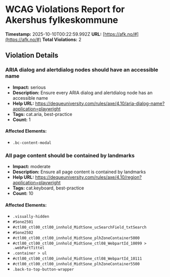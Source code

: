 # WCAG Violations Report for Akershus fylkeskommune

**Timestamp:** 2025-10-10T00:22:59.992Z
**URL:** [https://afk.no/#](https://afk.no/#)
**Total Violations:** 2

## Violation Details

### ARIA dialog and alertdialog nodes should have an accessible name

- **Impact:** serious
- **Description:** Ensure every ARIA dialog and alertdialog node has an accessible name
- **Help URL:** https://dequeuniversity.com/rules/axe/4.10/aria-dialog-name?application=playwright
- **Tags:** cat.aria, best-practice
- **Count:** 1

#### Affected Elements:

- `.bc-content-modal`

### All page content should be contained by landmarks

- **Impact:** moderate
- **Description:** Ensure all page content is contained by landmarks
- **Help URL:** https://dequeuniversity.com/rules/axe/4.10/region?application=playwright
- **Tags:** cat.keyboard, best-practice
- **Count:** 10

#### Affected Elements:

- `.visually-hidden`
- `#Sone2501`
- `#ctl00_ctl00_ctl00_innhold_MidtSone_ucSearchField_txtSearch`
- `#Sone2502`
- `#ctl00_ctl00_ctl00_innhold_MidtSone_plhZoneContainer5000`
- `#ctl00_ctl00_ctl00_innhold_MidtSone_ctl08_WebpartId_10099 > .webPartTittel`
- `.container > ul`
- `#ctl00_ctl00_ctl00_innhold_MidtSone_ctl08_WebpartId_10111`
- `#ctl00_ctl00_ctl00_innhold_MidtSone_plhZoneContainer5500`
- `.back-to-top-button-wrapper`

